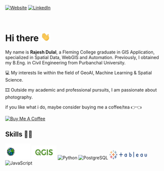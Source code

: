 
[![Website](https://img.shields.io/badge/Website%20-%20GeoRajesh%20-%20blue)](http://dulalrajesh.com.np)
[![LinkedIn](https://img.shields.io/badge/LinkedIn%20-%20georajesh%20-%20blue)](https://www.linkedin.com/in/georajesh/)

<br>

# Hi there <img src="wave.gif" width="30px">

My name is <b>Rajesh Dulal</b>, a Fleming College graduate in GIS Application, specialized in Spatial Data, WebGIS and Automation. Previously, I obtained my B.Eng. in Civil Engineering from Purbanchal University.

💻 My interests lie within the field of GeoAI, Machine Learning & Spatial Science.

🎞️ Outside my academic and professional pursuits, I am passionate about photography.

if you like what i do, maybe consider buying me a coffee/tea 👉👈

<a href="https://buymeacoffee.com/georajesh" target="_blank"><img src="https://cdn.buymeacoffee.com/buttons/v2/default-red.png" alt="Buy Me A Coffee" width="150" ></a>


## Skills 💪🏻
<span align="left">
<img src="Esri_Suite.png" width="80" height="50" alt="esri Suits" />
<img src="QGIS.png" width="80" height="45" alt="QGIS" />
<img src="https://cdn.jsdelivr.net/gh/devicons/devicon@latest/icons/python/python-original-wordmark.svg" width="40" height="40" alt="Python" />
<img src="https://cdn.jsdelivr.net/gh/devicons/devicon@latest/icons/postgresql/postgresql-original.svg" width="40" height="40" alt="PostgreSQL" />
<img src="Tableau.png" width="120" height="30" alt="Tableau" />
<img src="https://cdn.jsdelivr.net/gh/devicons/devicon@latest/icons/javascript/javascript-original.svg" width="36" height="36" alt="JavaScript" />
</span>

              
